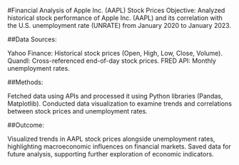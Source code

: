 #Financial Analysis of Apple Inc. (AAPL) Stock Prices
Objective: Analyzed historical stock performance of Apple Inc. (AAPL) and its correlation with the U.S. unemployment rate (UNRATE) from January 2020 to January 2023.

##Data Sources:

Yahoo Finance: Historical stock prices (Open, High, Low, Close, Volume).
Quandl: Cross-referenced end-of-day stock prices.
FRED API: Monthly unemployment rates.

##Methods:

Fetched data using APIs and processed it using Python libraries (Pandas, Matplotlib).
Conducted data visualization to examine trends and correlations between stock prices and unemployment rates.

##Outcome:

Visualized trends in AAPL stock prices alongside unemployment rates, highlighting macroeconomic influences on financial markets.
Saved data for future analysis, supporting further exploration of economic indicators.
